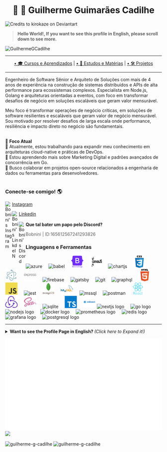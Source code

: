 <h1 align="center"> 🎲 👑 Guilherme Guimarães Cadilhe </h1>

![Credits to kirokaze on Deviantart](https://images-wixmp-ed30a86b8c4ca887773594c2.wixmp.com/f/12cbe8a4-f55c-4b40-85bb-d8e1405e7b84/datjp1z-fc3069a4-9ffc-40d0-861b-a53e6a267634.gif?token=eyJ0eXAiOiJKV1QiLCJhbGciOiJIUzI1NiJ9.eyJzdWIiOiJ1cm46YXBwOiIsImlzcyI6InVybjphcHA6Iiwib2JqIjpbW3sicGF0aCI6IlwvZlwvMTJjYmU4YTQtZjU1Yy00YjQwLTg1YmItZDhlMTQwNWU3Yjg0XC9kYXRqcDF6LWZjMzA2OWE0LTlmZmMtNDBkMC04NjFiLWE1M2U2YTI2NzYzNC5naWYifV1dLCJhdWQiOlsidXJuOnNlcnZpY2U6ZmlsZS5kb3dubG9hZCJdfQ.EhZ4RizC9z6297iq2CQG7W1pWlGvBUG3fKjQtGVIImQ)

>**Hello World!, If you want to see this profile in English, please scroll down to see more.**

<p align="left"> <img src="https://komarev.com/ghpvc/?username=guilherme-g-cadilhe&label=Profile%20views&color=0e75b6&style=flat" alt="GuilhermeGCadilhe" /> </p>

---
<p align="center">
  <a href="https://github.com/Guilherme-G-Cadilhe/Cursos">• 🎓 Cursos e Aprendizados</a> |
    <a href="https://github.com/Guilherme-G-Cadilhe/Estudos-Materias">• 📘 Estudos e Matérias</a> |
   <a href="https://github.com/Guilherme-G-Cadilhe/Projetos">• 🛠️ Projetos</a> 
</p>

---

Engenheiro de Software Sênior e Arquiteto de Soluções com mais de 4 anos de experiência na construção de sistemas distribuídos e APIs de alta performance para ecossistemas complexos. Especialista em Node.js, Golang e arquiteturas orientadas a eventos, com foco em transformar desafios de negócio em soluções escaláveis que geram valor mensurável.<br/>

Meu foco é transformar operações de negócio críticas, em soluções de software resilientes e escaláveis que geram valor de negócio mensurável. Sou motivado por resolver desafios de larga escala onde performance, resiliência e impacto direto no negócio são fundamentais.<br/><br/>

🚀 **Foco Atual**<br/>
🔭 Atualmente, estou trabalhando para expandir meu conhecimento em arquiteturas cloud-native e práticas de DevOps.<br/>
🌱 Estou aprendendo mais sobre Marketing Digital e padrões avançados de concorrência em Go.<br/>
👯 Busco colaborar em projetos open-source relacionados a engenharia de dados ou ferramentas para desenvolvedores.<br/>
<br/>

### Conecte-se comigo! 🌎
<a><img align="left" alt="Bobnini's Instagram" width="22px" src="https://cdn.jsdelivr.net/npm/simple-icons@v3/icons/instagram.svg" />
</a><a href="https://instagram.com/guicadilhe">Instagram</a>
<br/>

<a><img align="left" alt="Bobnini's LinkdeIN" width="22px" src="https://cdn.jsdelivr.net/npm/simple-icons@v3/icons/linkedin.svg" />
</a><a href="https://br.linkedin.com/in/guilhermecadilhe">Linkedin </a>
<br/>  <br/> 
<a> <img align="left" alt="Bobnini's Discord" width="22px" src="https://cdn.jsdelivr.net/npm/simple-icons@v3/icons/discord.svg" /> </a> **Que tal bater um papo pelo Discord?** 
>Bobnini | ID:165612567241293826

### Linguagens e Ferramentas

  <p align="left">
<img src="https://www.vectorlogo.zone/logos/microsoft_azure/microsoft_azure-icon.svg" alt="azure" width="40" height="40"/>
    <img width="12" />
<img src="https://www.vectorlogo.zone/logos/babeljs/babeljs-icon.svg" alt="babel" width="40" height="40"/>
    <img width="12" />
<img src="https://raw.githubusercontent.com/devicons/devicon/master/icons/bootstrap/bootstrap-plain-wordmark.svg" alt="bootstrap" width="40" height="40"/>
    <img width="12" />
<img src="https://raw.githubusercontent.com/Hardik0307/Hardik0307/master/assets/canvasjs-charts.svg" alt="canvasjs" width="40" height="40"/>
    <img width="12" />
<img src="https://www.chartjs.org/media/logo-title.svg" alt="chartjs" width="40" height="40"/>
    <img width="12" />
<img src="https://raw.githubusercontent.com/devicons/devicon/master/icons/css3/css3-original-wordmark.svg" alt="css3" width="40" height="40"/>
    <img width="12" />
<img src="https://raw.githubusercontent.com/devicons/devicon/master/icons/electron/electron-original.svg" alt="electron" width="40" height="40"/>
    <img width="12" />
<img src="https://raw.githubusercontent.com/devicons/devicon/master/icons/express/express-original-wordmark.svg" alt="express" width="40" height="40"/>
    <img width="12" />
<img src="https://www.vectorlogo.zone/logos/firebase/firebase-icon.svg" alt="firebase" width="40" height="40"/>
    <img width="12" />
<img src="https://www.vectorlogo.zone/logos/gatsbyjs/gatsbyjs-icon.svg" alt="gatsby" width="40" height="40"/>
    <img width="12" />
<img src="https://www.vectorlogo.zone/logos/git-scm/git-scm-icon.svg" alt="git" width="40" height="40"/>
    <img width="12" />
<img src="https://www.vectorlogo.zone/logos/graphql/graphql-icon.svg" alt="graphql" width="40" height="40"/>
    <img width="12" />
<img src="https://raw.githubusercontent.com/devicons/devicon/master/icons/html5/html5-original-wordmark.svg" alt="html5" width="40" height="40"/>
    <img width="12" />
<img src="https://raw.githubusercontent.com/devicons/devicon/master/icons/javascript/javascript-original.svg" alt="javascript" width="40" height="40"/>
    <img width="12" />
<img src="https://www.vectorlogo.zone/logos/jestjsio/jestjsio-icon.svg" alt="jest" width="40" height="40"/>
    <img width="12" />
<img src="https://raw.githubusercontent.com/devicons/devicon/master/icons/mongodb/mongodb-original-wordmark.svg" alt="mongodb" width="40" height="40"/>
    <img width="12" />
<img src="https://raw.githubusercontent.com/devicons/devicon/master/icons/mysql/mysql-original-wordmark.svg" alt="mysql" width="40" height="40"/>
    <img width="12" />
<img src="https://www.svgrepo.com/show/303229/microsoft-sql-server-logo.svg" alt="mssql" width="40" height="40"/>
    <img width="12" />
<img src="https://www.vectorlogo.zone/logos/getpostman/getpostman-icon.svg" alt="postman" width="40" height="40"/>
    <img width="12" />
<img src="https://raw.githubusercontent.com/devicons/devicon/master/icons/react/react-original-wordmark.svg" alt="react" width="40" height="40"/>
    <img width="12" />
<img src="https://raw.githubusercontent.com/devicons/devicon/master/icons/redux/redux-original.svg" alt="redux" width="40" height="40"/>
    <img width="12" />
<img src="https://raw.githubusercontent.com/devicons/devicon/master/icons/sass/sass-original.svg" alt="sass" width="40" height="40"/>
    <img width="12" />
<img src="https://www.vectorlogo.zone/logos/sqlite/sqlite-icon.svg" alt="sqlite" width="40" height="40"/>
    <img width="12" />
<img src="https://raw.githubusercontent.com/devicons/devicon/master/icons/typescript/typescript-original.svg" alt="typescript" width="40" height="40"/>
    <img width="12" />
<img src="https://raw.githubusercontent.com/devicons/devicon/d00d0969292a6569d45b06d3f350f463a0107b0d/icons/webpack/webpack-original-wordmark.svg" alt="webpack" width="40" height="40"/>
 <img src="https://cdn.jsdelivr.net/gh/devicons/devicon/icons/nextjs/nextjs-original.svg" height="40" alt="nextjs logo"  />
  <img width="12" />
  <img src="https://cdn.jsdelivr.net/gh/devicons/devicon/icons/go/go-original.svg" height="40" alt="go logo"  />
  <img width="12" />
  <img src="https://cdn.jsdelivr.net/gh/devicons/devicon/icons/nodejs/nodejs-original.svg" height="40" alt="nodejs logo"  />
  <img width="12" />
  <img src="https://cdn.jsdelivr.net/gh/devicons/devicon/icons/docker/docker-original.svg" height="40" alt="docker logo"  />
  <img width="12" />
  <img src="https://cdn.jsdelivr.net/gh/devicons/devicon/icons/prometheus/prometheus-original.svg" height="40" alt="prometheus logo"  />
  <img width="12" />
  <img src="https://cdn.jsdelivr.net/gh/devicons/devicon/icons/redis/redis-original.svg" height="40" alt="redis logo"  />
  <img width="12" />
  <img src="https://cdn.jsdelivr.net/gh/devicons/devicon/icons/grafana/grafana-original.svg" height="40" alt="grafana logo"  />
  <img width="12" />
  <img src="https://cdn.jsdelivr.net/gh/devicons/devicon/icons/postgresql/postgresql-original.svg" height="40" alt="postgresql logo"  /> 
</p>



---

<details>
  <summary> <b> Want to see the Profile Page in English? </b> <i>(Click here to Expand it!)</i> </summary>
  <br>
  
  
Senior Software Engineer and Solutions Architect with over 4 years of experience building distributed systems and high performance APIs for complex ecosystems. Specialist in Node.js, Golang, and event-driven architectures, focused on transforming business challenges into scalable solutions that generate measurable value.<br/>

My focus is on transforming critical business operations, into resilient, scalable software solutions that drive measurable business value. I thrive on solving large-scale challenges where performance, resilience, and direct business impact are paramount.<br/><br/>


🚀 **Current Focus**<br/>
🔭 I’m currently working on expanding my knowledge in cloud-native architectures and DevOps practices.<br/>
🌱 I’m currently learning more about Digital Marketing and advanced concurrency patterns in Go.<br/>
👯 I’m looking to collaborate on open-source projects related to data engineering or developer tools.<br/>
<br/>

### Connect with me! 🌎
<a><img align="left" alt="Bobnini's Instagram" width="22px" src="https://cdn.jsdelivr.net/npm/simple-icons@v3/icons/instagram.svg" />
</a><a href="https://instagram.com/guicadilhe">Instagram</a>
<br/> <br/>
<a><img align="left" alt="Bobnini's LinkdeIN" width="22px" src="https://cdn.jsdelivr.net/npm/simple-icons@v3/icons/linkedin.svg" />
</a><a href="https://br.linkedin.com/in/guilhermecadilhe">Linkedin </a>
<br/>  <br/> 
<a> <img align="left" alt="Bobnini's Discord" width="22px" src="https://cdn.jsdelivr.net/npm/simple-icons@v3/icons/discord.svg" /> </a> **What about a chat on discord?** 
>Bobnini | ID:165612567241293826

### Languagues and Tools
 <p align="left">
<img src="https://www.vectorlogo.zone/logos/microsoft_azure/microsoft_azure-icon.svg" alt="azure" width="40" height="40"/>
    <img width="12" />
<img src="https://www.vectorlogo.zone/logos/babeljs/babeljs-icon.svg" alt="babel" width="40" height="40"/>
    <img width="12" />
<img src="https://raw.githubusercontent.com/devicons/devicon/master/icons/bootstrap/bootstrap-plain-wordmark.svg" alt="bootstrap" width="40" height="40"/>
    <img width="12" />
<img src="https://raw.githubusercontent.com/Hardik0307/Hardik0307/master/assets/canvasjs-charts.svg" alt="canvasjs" width="40" height="40"/>
    <img width="12" />
<img src="https://www.chartjs.org/media/logo-title.svg" alt="chartjs" width="40" height="40"/>
    <img width="12" />
<img src="https://raw.githubusercontent.com/devicons/devicon/master/icons/css3/css3-original-wordmark.svg" alt="css3" width="40" height="40"/>
    <img width="12" />
<img src="https://raw.githubusercontent.com/devicons/devicon/master/icons/electron/electron-original.svg" alt="electron" width="40" height="40"/>
    <img width="12" />
<img src="https://raw.githubusercontent.com/devicons/devicon/master/icons/express/express-original-wordmark.svg" alt="express" width="40" height="40"/>
    <img width="12" />
<img src="https://www.vectorlogo.zone/logos/firebase/firebase-icon.svg" alt="firebase" width="40" height="40"/>
    <img width="12" />
<img src="https://www.vectorlogo.zone/logos/gatsbyjs/gatsbyjs-icon.svg" alt="gatsby" width="40" height="40"/>
    <img width="12" />
<img src="https://www.vectorlogo.zone/logos/git-scm/git-scm-icon.svg" alt="git" width="40" height="40"/>
    <img width="12" />
<img src="https://www.vectorlogo.zone/logos/graphql/graphql-icon.svg" alt="graphql" width="40" height="40"/>
    <img width="12" />
<img src="https://raw.githubusercontent.com/devicons/devicon/master/icons/html5/html5-original-wordmark.svg" alt="html5" width="40" height="40"/>
    <img width="12" />
<img src="https://raw.githubusercontent.com/devicons/devicon/master/icons/javascript/javascript-original.svg" alt="javascript" width="40" height="40"/>
    <img width="12" />
<img src="https://www.vectorlogo.zone/logos/jestjsio/jestjsio-icon.svg" alt="jest" width="40" height="40"/>
    <img width="12" />
<img src="https://raw.githubusercontent.com/devicons/devicon/master/icons/mongodb/mongodb-original-wordmark.svg" alt="mongodb" width="40" height="40"/>
    <img width="12" />
<img src="https://raw.githubusercontent.com/devicons/devicon/master/icons/mysql/mysql-original-wordmark.svg" alt="mysql" width="40" height="40"/>
    <img width="12" />
<img src="https://www.svgrepo.com/show/303229/microsoft-sql-server-logo.svg" alt="mssql" width="40" height="40"/>
    <img width="12" />
<img src="https://www.vectorlogo.zone/logos/getpostman/getpostman-icon.svg" alt="postman" width="40" height="40"/>
    <img width="12" />
<img src="https://raw.githubusercontent.com/devicons/devicon/master/icons/react/react-original-wordmark.svg" alt="react" width="40" height="40"/>
    <img width="12" />
<img src="https://raw.githubusercontent.com/devicons/devicon/master/icons/redux/redux-original.svg" alt="redux" width="40" height="40"/>
    <img width="12" />
<img src="https://raw.githubusercontent.com/devicons/devicon/master/icons/sass/sass-original.svg" alt="sass" width="40" height="40"/>
    <img width="12" />
<img src="https://www.vectorlogo.zone/logos/sqlite/sqlite-icon.svg" alt="sqlite" width="40" height="40"/>
    <img width="12" />
<img src="https://raw.githubusercontent.com/devicons/devicon/master/icons/typescript/typescript-original.svg" alt="typescript" width="40" height="40"/>
    <img width="12" />
<img src="https://raw.githubusercontent.com/devicons/devicon/d00d0969292a6569d45b06d3f350f463a0107b0d/icons/webpack/webpack-original-wordmark.svg" alt="webpack" width="40" height="40"/>
 <img src="https://cdn.jsdelivr.net/gh/devicons/devicon/icons/nextjs/nextjs-original.svg" height="40" alt="nextjs logo"  />
  <img width="12" />
  <img src="https://cdn.jsdelivr.net/gh/devicons/devicon/icons/go/go-original.svg" height="40" alt="go logo"  />
  <img width="12" />
  <img src="https://cdn.jsdelivr.net/gh/devicons/devicon/icons/nodejs/nodejs-original.svg" height="40" alt="nodejs logo"  />
  <img width="12" />
  <img src="https://cdn.jsdelivr.net/gh/devicons/devicon/icons/docker/docker-original.svg" height="40" alt="docker logo"  />
  <img width="12" />
  <img src="https://cdn.jsdelivr.net/gh/devicons/devicon/icons/prometheus/prometheus-original.svg" height="40" alt="prometheus logo"  />
  <img width="12" />
  <img src="https://cdn.jsdelivr.net/gh/devicons/devicon/icons/redis/redis-original.svg" height="40" alt="redis logo"  />
  <img width="12" />
  <img src="https://cdn.jsdelivr.net/gh/devicons/devicon/icons/grafana/grafana-original.svg" height="40" alt="grafana logo"  />
  <img width="12" />
  <img src="https://cdn.jsdelivr.net/gh/devicons/devicon/icons/postgresql/postgresql-original.svg" height="40" alt="postgresql logo"  /> 
</p>
  </details>
  
<p>
 <img  src="https://github.com/Guilherme-G-Cadilhe/Github-Stats-Teste/blob/master/generated/overview.svg" />
  <img  src="https://github-readme-stats.vercel.app/api?username=Guilherme-G-Cadilhe&show_icons=true&theme=buefy" />
</p>
 
<p>
<img  src="https://github-readme-stats.vercel.app/api/top-langs/?username=guilherme-g-cadilhe&layout=compact&show_icons=true&theme=buefy&langs_count=10&exclude_repo=Github-Stats-Teste" alt="guilherme-g-cadilhe" />
<img  src="https://github-readme-streak-stats.herokuapp.com/?user=guilherme-g-cadilhe&" alt="guilherme-g-cadilhe" />
</p>






